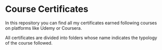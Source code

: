 # Course Certificates
In this repository you can find all my certificates earned following courses on platforms like Udemy or Coursera.

All certificates are divided into folders whose name indicates the typology of the course followed.
